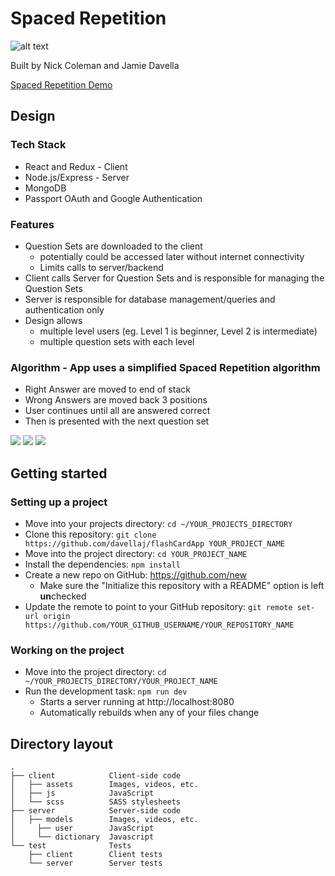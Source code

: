 # Spaced Repetition
![alt text](http://res.cloudinary.com/coleman/image/upload/v1486049755/spacedRepititionLearning_nwyoit.png "Spaced Repetition Learning")

Built by Nick Coleman and Jamie Davella

[Spaced Repetition Demo](https://germanrepitition.herokuapp.com "Learn German")

## Design

### Tech Stack
* React and Redux - Client
* Node.js/Express - Server
* MongoDB
* Passport OAuth and Google Authentication

### Features
* Question Sets are downloaded to the client
  - potentially could be accessed later without internet connectivity
  - Limits calls to server/backend
* Client calls Server for Question Sets and is responsible for managing the Question Sets
* Server is responsible for database management/queries and authentication only
* Design allows 
   - multiple level users (eg. Level 1 is beginner, Level 2 is intermediate)
   - multiple question sets with each level

### Algorithm - App uses a simplified Spaced Repetition algorithm 
* Right Answer are moved to end of stack
* Wrong Answers are moved back 3 positions
* User continues until all are answered correct
* Then is presented with the next question set

![](http://res.cloudinary.com/coleman/image/upload/v1486050956/SRQuestionSet_ufisow.png)
![](http://res.cloudinary.com/coleman/image/upload/v1486050956/SRReact-Redux_lyvqi6.png)
![](http://res.cloudinary.com/coleman/image/upload/v1486050956/SRSchema_pruyn0.png)

## Getting started

### Setting up a project

* Move into your projects directory: `cd ~/YOUR_PROJECTS_DIRECTORY`
* Clone this repository: `git clone https://github.com/davellaj/flashCardApp YOUR_PROJECT_NAME`
* Move into the project directory: `cd YOUR_PROJECT_NAME`
* Install the dependencies: `npm install`
* Create a new repo on GitHub: https://github.com/new
    * Make sure the "Initialize this repository with a README" option is left **un**checked
* Update the remote to point to your GitHub repository: `git remote set-url origin https://github.com/YOUR_GITHUB_USERNAME/YOUR_REPOSITORY_NAME`

### Working on the project

* Move into the project directory: `cd ~/YOUR_PROJECTS_DIRECTORY/YOUR_PROJECT_NAME`
* Run the development task: `npm run dev`
    * Starts a server running at http://localhost:8080
    * Automatically rebuilds when any of your files change

## Directory layout

```
.
├── client            Client-side code
│   ├── assets        Images, videos, etc.
│   ├── js            JavaScript
│   └── scss          SASS stylesheets
├── server            Server-side code
│   ├── models        Images, videos, etc.
│     ├── user        JavaScript
│     └── dictionary  Javascript
└── test              Tests
    ├── client        Client tests
    └── server        Server tests
```

